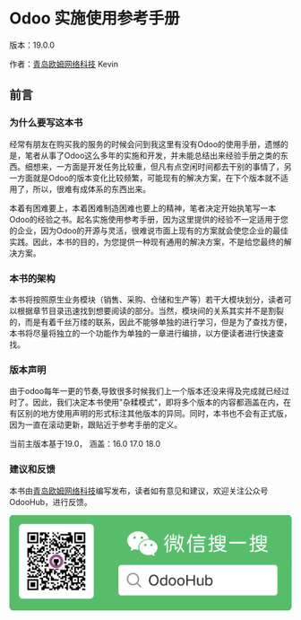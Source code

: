 # Odoo 实施使用参考手册

版本：19.0.0

作者：[青岛欧姆网络科技](https://odoohub.com.cn) Kevin

## 前言

### 为什么要写这本书

经常有朋友在购买我的服务的时候会问到我这里有没有Odoo的使用手册，遗憾的是，笔者从事了Odoo这么多年的实施和开发，并未能总结出来经验手册之类的东西。细想来，一方面是开发任务比较重，但凡有点空闲时间都去干别的事情了，另一方面就是Odoo的版本变化比较频繁，可能现有的解决方案，在下个版本就不适用了，所以，很难有成体系的东西出来。

本着有困难要上，本着困难制造困难也要上的精神，笔者决定开始执笔写一本Odoo的经验之书。起名实施使用参考手册，因为这里提供的经验不一定适用于您的企业，因为Odoo的开源与灵活，很难说市面上现有的方案就会使您企业的最佳实践。因此，本书的目的，为您提供一种现有通用的解决方案，不是给您最终的解决方案。

### 本书的架构

本书将按照原生业务模块（销售、采购、仓储和生产等）若干大模块划分，读者可以根据章节目录迅速找到想要阅读的部分。当然，模块间的关系其实并不是割裂的，而是有着千丝万缕的联系，因此不能够单独的进行学习，但是为了查找方便，本书将尽量将独立的一个功能作为单独的一章进行编排，以方便读者进行快速查找。

### 版本声明

由于odoo每年一更的节奏,导致很多时候我们上一个版本还没来得及完成就已经过时了。因此，我们决定本书使用"杂糅模式"，即将多个版本的内容都涵盖在内，在有区别的地方使用声明的形式标注其他版本的异同。同时，本书也不会有正式版，因为一直在滚动更新，跟贴近于参考手册的定义。

当前主版本基于19.0，
涵盖：16.0 17.0 18.0

### 建议和反馈

本书由[青岛欧姆网络科技](https://www.odoomommy.com)编写发布，读者如有意见和建议，欢迎关注公众号OdooHub，进行反馈。

![OdooHub](./pub.png)